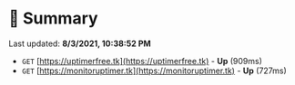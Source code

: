 # 📖 Summary
Last updated: **8/3/2021, 10:38:52 PM**

- `GET` [https://uptimerfree.tk](https://uptimerfree.tk) - **Up** (909ms)
- `GET` [https://monitoruptimer.tk](https://monitoruptimer.tk) - **Up** (727ms)
